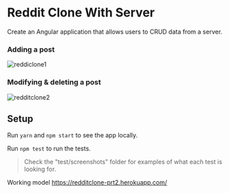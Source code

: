 # Reddit Clone With Server

Create an Angular application that allows users to CRUD data from a server.

### Adding a post
![reddiclone1](https://media.giphy.com/media/26wkCsKFKCYRNEkPC/giphy.gif)
### Modifying & deleting a post 
![redditclone2](https://media.giphy.com/media/l3dj4s6myYYiRtdrq/giphy.gif)

## Setup

Run `yarn` and `npm start` to see the app locally.

Run `npm test` to run the tests.

> Check the "test/screenshots" folder for examples of what each test is looking for.


Working model https://redditclone-prt2.herokuapp.com/
